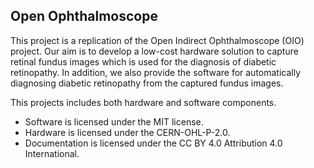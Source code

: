 ## Open Ophthalmoscope

This project is a replication of the Open Indirect Ophthalmoscope (OIO) project. Our aim is to develop a low-cost hardware solution to capture retinal fundus images which is used for the diagnosis of diabetic retinopathy. In addition, we also provide the software for automatically diagnosing diabetic retinopathy from the captured fundus images.   

This projects includes both hardware and software components.
- Software is licensed under the MIT license.
- Hardware is licensed under the CERN-OHL-P-2.0.
- Documentation is licensed under the CC BY 4.0 Attribution 4.0 International.
